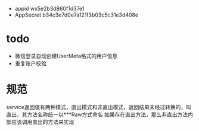 - appid wx5e2b3d860f1d37e1
- AppSecret b34c3e7d0e7a121f3b03c5c31e3d408e


# todo

- 微信登录自动创建UserMeta格式的用户信息
- 重复账户校验


# 规范
service返回值有两种模式，直出模式和非直出模式，返回结果未经过转换的，叫直出，其方法名称统一以***Raw方式命名
如果存在直出方法，那么非直出方法内部应该调用直出的方法来实现